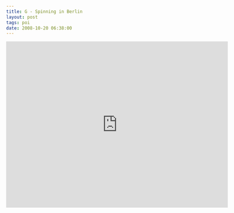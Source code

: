 ```yaml
---
title: G - Spinning in Berlin
layout: post
tags: poi
date: 2008-10-20 06:38:00
---
```

<iframe width="603" height="452" src="https://www.youtube.com/embed/B810-j_FdNU" frameborder="0" allowfullscreen="true"></iframe>
